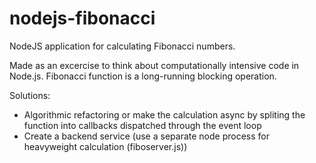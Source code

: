 # nodejs-fibonacci
NodeJS application for calculating Fibonacci numbers.

Made as an excercise to think about computationally intensive code in Node.js.
Fibonacci function is a long-running blocking operation.

Solutions:
* Algorithmic refactoring or make the calculation async by spliting the function into callbacks dispatched through the event loop
* Create a backend service (use a separate node process for heavyweight calculation (fiboserver.js))


